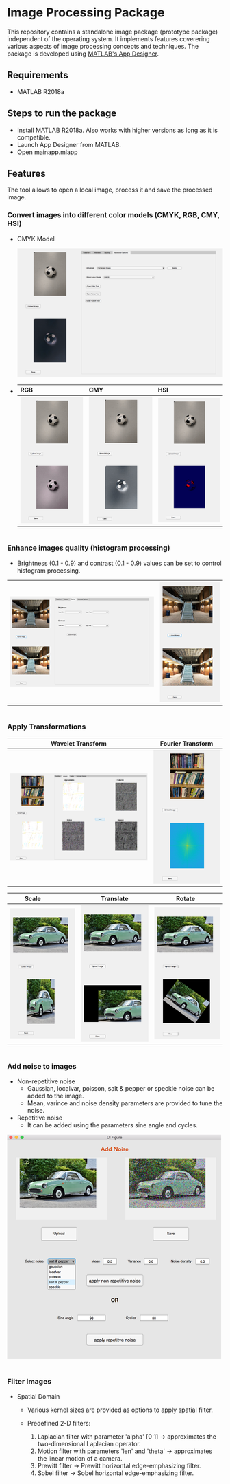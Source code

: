 # Image Processing Package
This repository contains a standalone image package (prototype package) independent of the operating system. It implements 
features coverering various aspects of image processing concepts and techniques. The package is developed using [MATLAB's 
App Designer](https://www.mathworks.com/products/matlab/app-designer.html). 

## Requirements 
* MATLAB R2018a

## Steps to run the package
* Install MATLAB R2018a. Also works with higher versions as long as it is compatible.
* Launch App Designer from MATLAB.
* Open mainapp.mlapp

## Features
The tool allows to open a local image, process it and save the processed image.
### Convert images into different color models (CMYK, RGB, CMY, HSI)
- CMYK Model

  <img src="./resources/cmyk-model.png" height="300">
  
- | RGB                                              |  CMY                                             | HSI                                              |
  |--------------------------------------------------|--------------------------------------------------|--------------------------------------------------|
  |<img src="./resources/rgb-model.png" width="200"/>|<img src="./resources/cmy-model.png" width="200"/>|<img src="./resources/hsi-model.png" width="200"/>| 
#
### Enhance images quality (histogram processing)
- Brightness (0.1 - 0.9) and contrast (0.1 - 0.9) values can be set to control histogram processing.

|                                                            |                                                            |
|------------------------------------------------------------|------------------------------------------------------------|
| <img src="./resources/hist-full.png" width="600"/>        | <img src="./resources/hist-half.png" width="250"/>         |

#
### Apply Transformations

|                             Wavelet Transform              |       Fourier Transform                                    |
|------------------------------------------------------------|------------------------------------------------------------|
| <img src="./resources/wavelet.png" width="600"/>           | <img src="./resources/fourier.png" width="250"/>           |

| Scale                                        |  Translate                                       | Rotate                |
|----------------------------------------------|--------------------------------------------------|--------------------------------------------------|
|<img src="./resources/scale.png" width="200"/>|<img src="./resources/translate.png" width="200"/>|<img src="./resources/rotate.png" width="200"/>| 

#
### Add noise to images
- Non-repetitive noise
  - Gaussian, localvar, poisson, salt & pepper or speckle noise can be added to the image.
  - Mean, varince and noise density parameters are provided to tune the noise.
- Repetitive noise 
  - It can be added using the parameters sine angle and cycles.
  
<img src="./resources/salt.png" width="500"/>

#
### Filter Images
- Spatial Domain
  - Various kernel sizes are provided as options to apply spatial filter.
  - Predefined 2-D filters:
    
    1. Laplacian filter with parameter 'alpha' [0 1] -> approximates the two-dimensional Laplacian operator.
    2. Motion filter with parameters 'len' and 'theta' -> approximates the linear motion of a camera.
    3. Prewitt filter -> Prewitt horizontal edge-emphasizing filter.
    4. Sobel filter -> Sobel horizontal edge-emphasizing filter.
    
    
    
  
